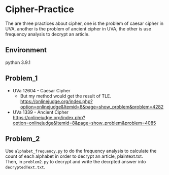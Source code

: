 # Cipher-Practice
The are three practices about cipher, one is the problem of caesar cipher in UVA, another is the problem of ancient cipher in UVA,
the other is use frequency analysis to decrypt an article.

## Environment
python 3.9.1

## Problem_1
* UVa 12604 - Caesar Cipher<br>
  * But my method would get the result of TLE.
https://onlinejudge.org/index.php?option=onlinejudge&Itemid=8&page=show_problem&problem=4282
* UVa 1339 - Ancient Cipher<br>
https://onlinejudge.org/index.php?option=onlinejudge&Itemid=8&page=show_problem&problem=4085

## Problem_2
Use `alphabet_frequency.py` to do the frequency analysis to  calculate the count of each alphabet in order to decrypt an article, plaintext.txt.<br>
Then, in `problem2.py` to decrypt and write the decrpted answer into `decryptedText.txt`.<br>
